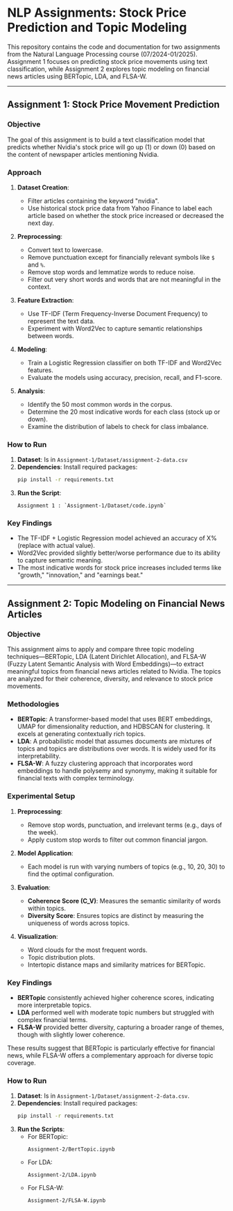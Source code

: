# NLP Assignments: Stock Price Prediction and Topic Modeling

This repository contains the code and documentation for two assignments from the Natural Language Processing course (07/2024-01/2025). Assignment 1 focuses on predicting stock price movements using text classification, while Assignment 2 explores topic modeling on financial news articles using BERTopic, LDA, and FLSA-W.

---

## Assignment 1: Stock Price Movement Prediction

### Objective
The goal of this assignment is to build a text classification model that predicts whether Nvidia's stock price will go up (1) or down (0) based on the content of newspaper articles mentioning Nvidia.

### Approach
1. **Dataset Creation**: 
   - Filter articles containing the keyword "nvidia".
   - Use historical stock price data from Yahoo Finance to label each article based on whether the stock price increased or decreased the next day.

2. **Preprocessing**:
   - Convert text to lowercase.
   - Remove punctuation except for financially relevant symbols like `$` and `%`.
   - Remove stop words and lemmatize words to reduce noise.
   - Filter out very short words and words that are not meaningful in the context.

3. **Feature Extraction**:
   - Use TF-IDF (Term Frequency-Inverse Document Frequency) to represent the text data.
   - Experiment with Word2Vec to capture semantic relationships between words.

4. **Modeling**:
   - Train a Logistic Regression classifier on both TF-IDF and Word2Vec features.
   - Evaluate the models using accuracy, precision, recall, and F1-score.

5. **Analysis**:
   - Identify the 50 most common words in the corpus.
   - Determine the 20 most indicative words for each class (stock up or down).
   - Examine the distribution of labels to check for class imbalance.

### How to Run
1. **Dataset**: Is in `Assignment-1/Dataset/assignment-2-data.csv`
2. **Dependencies**: Install required packages:
   ```bash
   pip install -r requirements.txt
   ```
3. **Run the Script**:
   ```
   Assignment 1 : `Assignment-1/Dataset/code.ipynb`
   ```

### Key Findings
- The TF-IDF + Logistic Regression model achieved an accuracy of X% (replace with actual value).
- Word2Vec provided slightly better/worse performance due to its ability to capture semantic meaning.
- The most indicative words for stock price increases included terms like "growth," "innovation," and "earnings beat."

---

## Assignment 2: Topic Modeling on Financial News Articles

### Objective
This assignment aims to apply and compare three topic modeling techniques—BERTopic, LDA (Latent Dirichlet Allocation), and FLSA-W (Fuzzy Latent Semantic Analysis with Word Embeddings)—to extract meaningful topics from financial news articles related to Nvidia. The topics are analyzed for their coherence, diversity, and relevance to stock price movements.

### Methodologies
- **BERTopic**: A transformer-based model that uses BERT embeddings, UMAP for dimensionality reduction, and HDBSCAN for clustering. It excels at generating contextually rich topics.
- **LDA**: A probabilistic model that assumes documents are mixtures of topics and topics are distributions over words. It is widely used for its interpretability.
- **FLSA-W**: A fuzzy clustering approach that incorporates word embeddings to handle polysemy and synonymy, making it suitable for financial texts with complex terminology.

### Experimental Setup
1. **Preprocessing**:
   - Remove stop words, punctuation, and irrelevant terms (e.g., days of the week).
   - Apply custom stop words to filter out common financial jargon.

2. **Model Application**:
   - Each model is run with varying numbers of topics (e.g., 10, 20, 30) to find the optimal configuration.

3. **Evaluation**:
   - **Coherence Score (C_V)**: Measures the semantic similarity of words within topics.
   - **Diversity Score**: Ensures topics are distinct by measuring the uniqueness of words across topics.

4. **Visualization**:
   - Word clouds for the most frequent words.
   - Topic distribution plots.
   - Intertopic distance maps and similarity matrices for BERTopic.

### Key Findings
- **BERTopic** consistently achieved higher coherence scores, indicating more interpretable topics.
- **LDA** performed well with moderate topic numbers but struggled with complex financial terms.
- **FLSA-W** provided better diversity, capturing a broader range of themes, though with slightly lower coherence.

These results suggest that BERTopic is particularly effective for financial news, while FLSA-W offers a complementary approach for diverse topic coverage.

### How to Run
1. **Dataset**: Is in `Assignment-1/Dataset/assignment-2-data.csv`.
2. **Dependencies**: Install required packages:
   ```bash
   pip install -r requirements.txt
   ```
3. **Run the Scripts**:
   - For BERTopic:
     ```
     Assignment-2/BertTopic.ipynb
     ```
   - For LDA:
     ```
     Assignment-2/LDA.ipynb
     ```
   - For FLSA-W:
     ```
     Assignment-2/FLSA-W.ipynb
     ```